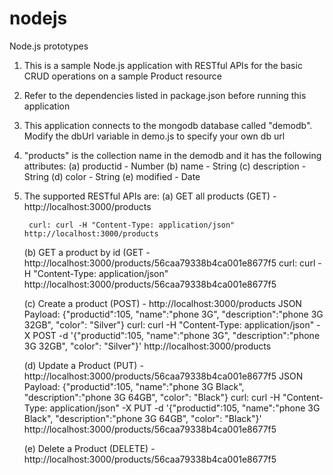 # nodejs
Node.js prototypes

1. This is a sample Node.js application with RESTful APIs for the basic CRUD operations on a sample Product resource
2. Refer to the dependencies listed in package.json before running this application
3. This application connects to the mongodb database called "demodb". Modify the dbUrl variable in demo.js to specify your own db url
4. "products" is the collection name in the demodb and it has the following attributes:
	 (a) productid - Number
	 (b) name - String
	 (c) description - String
	 (d) color - String
	 (e) modified - Date
5. The supported RESTful APIs are:
	(a) GET all products (GET) - http://localhost:3000/products

		curl: curl -H "Content-Type: application/json" http://localhost:3000/products

	(b) GET a product by id (GET - http://localhost:3000/products/56caa79338b4ca001e8677f5
		curl: curl -H "Content-Type: application/json" http://localhost:3000/products/56caa79338b4ca001e8677f5

	(c) Create a product (POST) - http://localhost:3000/products
		JSON Payload: {"productid":105, "name":"phone 3G", "description":"phone 3G 32GB", "color": "Silver"}
		curl: curl -H "Content-Type: application/json" -X POST -d '{"productid":105, "name":"phone 3G", "description":"phone 3G 32GB", "color": "Silver"}' http://localhost:3000/products

	(d) Update a Product (PUT) - http://localhost:3000/products/56caa79338b4ca001e8677f5
		JSON Payload: {"productid":105, "name":"phone 3G Black", "description":"phone 3G 64GB", "color": "Black"}
		curl: curl -H "Content-Type: application/json" -X PUT -d '{"productid":105, "name":"phone 3G Black", "description":"phone 3G 64GB", "color": "Black"}' http://localhost:3000/products/56caa79338b4ca001e8677f5

	(e) Delete a Product (DELETE) - http://localhost:3000/products/56caa79338b4ca001e8677f5
